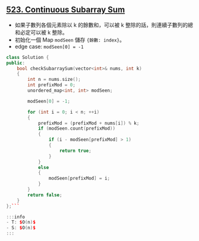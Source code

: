 ## [523\. Continuous Subarray Sum](https://leetcode.com/problems/continuous-subarray-sum/)

- 如果子數列各個元素除以 k 的餘數和，可以被 k 整除的話，則連續子數列的總和必定可以被 k 整除。
- 初始化一個 Map `modSeen` 儲存 `{餘數: index}`。
- edge case: `modSeen[0] = -1`

```cpp
class Solution {
public:
    bool checkSubarraySum(vector<int>& nums, int k)
    {
        int n = nums.size();
        int prefixMod = 0;
        unordered_map<int, int> modSeen;

        modSeen[0] = -1;

        for (int i = 0; i < n; ++i)
        {
            prefixMod = (prefixMod + nums[i]) % k;
            if (modSeen.count(prefixMod))
            {
                if (i - modSeen[prefixMod] > 1)
                {
                    return true;
                }
            }
            else
            {
                modSeen[prefixMod] = i;
            }
        }
        return false;
    }
};```

:::info
- T: $O(n)$
- S: $O(n)$
:::
